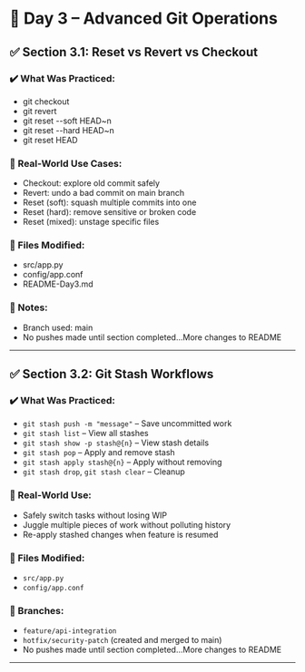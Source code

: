 # 📘 Day 3 – Advanced Git Operations

## ✅ Section 3.1: Reset vs Revert vs Checkout

### ✔️ What Was Practiced:
- git checkout <commit>
- git revert <commit>
- git reset --soft HEAD~n
- git reset --hard HEAD~n
- git reset HEAD <file>

### 🧠 Real-World Use Cases:
- Checkout: explore old commit safely
- Revert: undo a bad commit on main branch
- Reset (soft): squash multiple commits into one
- Reset (hard): remove sensitive or broken code
- Reset (mixed): unstage specific files

### 📂 Files Modified:
- src/app.py
- config/app.conf
- README-Day3.md

### 📌 Notes:
- Branch used: main
- No pushes made until section completed...More changes to README


---

## ✅ Section 3.2: Git Stash Workflows

### ✔️ What Was Practiced:
- `git stash push -m "message"` – Save uncommitted work
- `git stash list` – View all stashes
- `git stash show -p stash@{n}` – View stash details
- `git stash pop` – Apply and remove stash
- `git stash apply stash@{n}` – Apply without removing
- `git stash drop`, `git stash clear` – Cleanup

### 🧠 Real-World Use:
- Safely switch tasks without losing WIP
- Juggle multiple pieces of work without polluting history
- Re-apply stashed changes when feature is resumed

### 📂 Files Modified:
- `src/app.py`
- `config/app.conf`

### 📌 Branches:
- `feature/api-integration`
- `hotfix/security-patch` (created and merged to main)
- No pushes made until section completed...More changes to README

---

